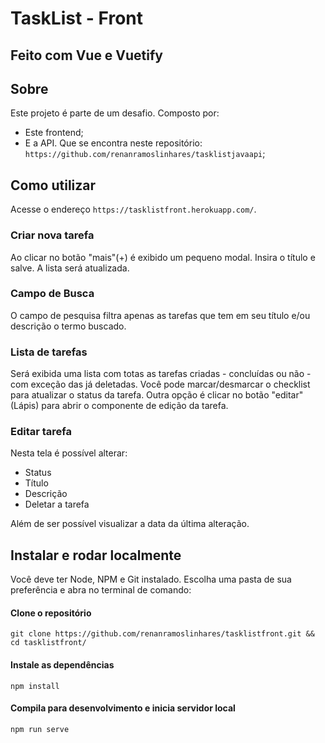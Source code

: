 # TaskList - Front
## Feito com Vue e Vuetify

## Sobre
Este projeto é parte de um desafio. Composto por:
- Este frontend;
- E a API. Que se encontra neste repositório: `https://github.com/renanramoslinhares/tasklistjavaapi`;

## Como utilizar  
Acesse o endereço `https://tasklistfront.herokuapp.com/`.
  
  ### Criar nova tarefa
  Ao clicar no botão "mais"(+) é exibido um pequeno modal. Insira o título e salve.
  A lista será atualizada.
  
  ### Campo de Busca
  O campo de pesquisa filtra apenas as tarefas que tem em seu título e/ou descrição o termo buscado.
  
  ### Lista de tarefas
  Será exibida uma lista com totas as tarefas criadas - concluídas ou não - com exceção das já deletadas.
  Você pode marcar/desmarcar o checklist para atualizar o status da tarefa.
  Outra opção é clicar no botão "editar"(Lápis) para abrir o componente de edição da tarefa.
  
  ### Editar tarefa
  Nesta tela é possível alterar:
  - Status
  - Título
  - Descrição
  - Deletar a tarefa

  Além de ser possível visualizar a data da última alteração.
  
## Instalar e rodar localmente
Você deve ter Node, NPM e Git instalado.
Escolha uma pasta de sua preferência e abra no terminal de comando:
  #### Clone o repositório
    git clone https://github.com/renanramoslinhares/tasklistfront.git && cd tasklistfront/
    
  #### Instale as dependências
    npm install
    
  #### Compila para desenvolvimento e inicia servidor local
    npm run serve
  
